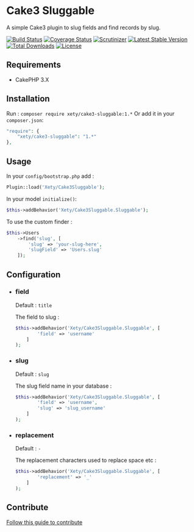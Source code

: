 # Cake3 Sluggable
A simple Cake3 plugin to slug fields and find records by slug.

[![Build Status](https://img.shields.io/travis/Xety/Cake3-Sluggable.svg?style=flat-square)](https://travis-ci.org/Xety/Cake3-Sluggable)
[![Coverage Status](https://img.shields.io/coveralls/Xety/Cake3-Sluggable/master.svg?style=flat-square)](https://coveralls.io/r/xety/Cake3-Sluggable)
[![Scrutinizer](https://img.shields.io/scrutinizer/g/Xety/Cake3-Sluggable.svg?style=flat-square)](https://scrutinizer-ci.com/g/Xety/Cake3-Sluggable)
[![Latest Stable Version](https://img.shields.io/packagist/v/Xety/Cake3-Sluggable.svg?style=flat-square)](https://packagist.org/packages/xety/cake3-sluggable)
[![Total Downloads](https://img.shields.io/packagist/dt/xety/cake3-sluggable.svg?style=flat-square)](https://packagist.org/packages/xety/cake3-sluggable)
[![License](https://img.shields.io/badge/license-MIT-brightgreen.svg?style=flat-square)](https://packagist.org/packages/xety/cake3-sluggable)

## Requirements
* CakePHP 3.X

## Installation
Run : `composer require xety/cake3-sluggable:1.*`
Or add it in your `composer.json`:
``` php
"require": {
	"xety/cake3-sluggable": "1.*"
},
```

## Usage
In your `config/bootstrap.php` add :
``` php
Plugin::load('Xety/Cake3Sluggable');
```
In your model `initialize()`:
``` php
$this->addBehavior('Xety/Cake3Sluggable.Sluggable');
```

To use the custom finder :
``` php
$this->Users
	->find('slug', [
		'slug' => 'your-slug-here',
		'slugField' => 'Users.slug'
	]);
```

## Configuration
* ### field
	Default : `title`
	
	The field to slug :
	``` php
	$this->addBehavior('Xety/Cake3Sluggable.Sluggable', [
			'field' => 'username'
		]
	);
	```
* ### slug
	Default : `slug`
	
	The slug field name in your database :
	``` php
	$this->addBehavior('Xety/Cake3Sluggable.Sluggable', [
			'field' => 'username',
			'slug' => 'slug_username'
		]
	);
	```

* ### replacement
	Default : `-`
	
	The replacement characters used to replace space etc :
	``` php
	$this->addBehavior('Xety/Cake3Sluggable.Sluggable', [
			'replacement' => '_'
		]
	);
	```

## Contribute
[Follow this guide to contribute](https://github.com/Xety/Cake3-Upload/blob/master/CONTRIBUTING.md)
